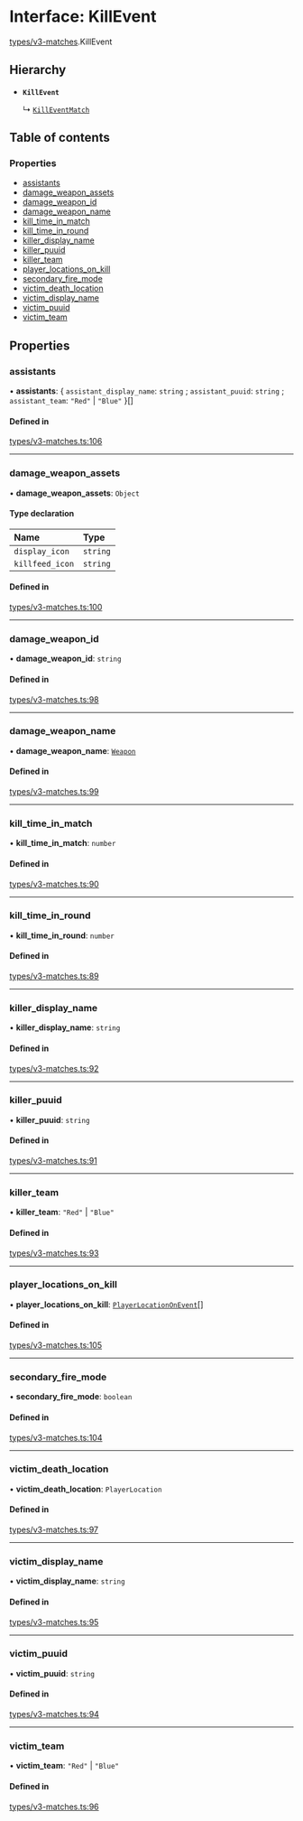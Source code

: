 # Interface: KillEvent

[types/v3-matches](../modules/types_v3_matches.md).KillEvent

## Hierarchy

- **`KillEvent`**

  ↳ [`KillEventMatch`](types_v3_matches.KillEventMatch.md)

## Table of contents

### Properties

- [assistants](types_v3_matches.KillEvent.md#assistants)
- [damage\_weapon\_assets](types_v3_matches.KillEvent.md#damage_weapon_assets)
- [damage\_weapon\_id](types_v3_matches.KillEvent.md#damage_weapon_id)
- [damage\_weapon\_name](types_v3_matches.KillEvent.md#damage_weapon_name)
- [kill\_time\_in\_match](types_v3_matches.KillEvent.md#kill_time_in_match)
- [kill\_time\_in\_round](types_v3_matches.KillEvent.md#kill_time_in_round)
- [killer\_display\_name](types_v3_matches.KillEvent.md#killer_display_name)
- [killer\_puuid](types_v3_matches.KillEvent.md#killer_puuid)
- [killer\_team](types_v3_matches.KillEvent.md#killer_team)
- [player\_locations\_on\_kill](types_v3_matches.KillEvent.md#player_locations_on_kill)
- [secondary\_fire\_mode](types_v3_matches.KillEvent.md#secondary_fire_mode)
- [victim\_death\_location](types_v3_matches.KillEvent.md#victim_death_location)
- [victim\_display\_name](types_v3_matches.KillEvent.md#victim_display_name)
- [victim\_puuid](types_v3_matches.KillEvent.md#victim_puuid)
- [victim\_team](types_v3_matches.KillEvent.md#victim_team)

## Properties

### assistants

• **assistants**: { `assistant_display_name`: `string` ; `assistant_puuid`: `string` ; `assistant_team`: ``"Red"`` \| ``"Blue"``  }[]

#### Defined in

[types/v3-matches.ts:106](https://github.com/jameslinimk/unofficial-valorant-api/blob/372bfa0/package/src/types/v3-matches.ts#L106)

___

### damage\_weapon\_assets

• **damage\_weapon\_assets**: `Object`

#### Type declaration

| Name | Type |
| :------ | :------ |
| `display_icon` | `string` |
| `killfeed_icon` | `string` |

#### Defined in

[types/v3-matches.ts:100](https://github.com/jameslinimk/unofficial-valorant-api/blob/372bfa0/package/src/types/v3-matches.ts#L100)

___

### damage\_weapon\_id

• **damage\_weapon\_id**: `string`

#### Defined in

[types/v3-matches.ts:98](https://github.com/jameslinimk/unofficial-valorant-api/blob/372bfa0/package/src/types/v3-matches.ts#L98)

___

### damage\_weapon\_name

• **damage\_weapon\_name**: [`Weapon`](../modules/types_general.md#weapon)

#### Defined in

[types/v3-matches.ts:99](https://github.com/jameslinimk/unofficial-valorant-api/blob/372bfa0/package/src/types/v3-matches.ts#L99)

___

### kill\_time\_in\_match

• **kill\_time\_in\_match**: `number`

#### Defined in

[types/v3-matches.ts:90](https://github.com/jameslinimk/unofficial-valorant-api/blob/372bfa0/package/src/types/v3-matches.ts#L90)

___

### kill\_time\_in\_round

• **kill\_time\_in\_round**: `number`

#### Defined in

[types/v3-matches.ts:89](https://github.com/jameslinimk/unofficial-valorant-api/blob/372bfa0/package/src/types/v3-matches.ts#L89)

___

### killer\_display\_name

• **killer\_display\_name**: `string`

#### Defined in

[types/v3-matches.ts:92](https://github.com/jameslinimk/unofficial-valorant-api/blob/372bfa0/package/src/types/v3-matches.ts#L92)

___

### killer\_puuid

• **killer\_puuid**: `string`

#### Defined in

[types/v3-matches.ts:91](https://github.com/jameslinimk/unofficial-valorant-api/blob/372bfa0/package/src/types/v3-matches.ts#L91)

___

### killer\_team

• **killer\_team**: ``"Red"`` \| ``"Blue"``

#### Defined in

[types/v3-matches.ts:93](https://github.com/jameslinimk/unofficial-valorant-api/blob/372bfa0/package/src/types/v3-matches.ts#L93)

___

### player\_locations\_on\_kill

• **player\_locations\_on\_kill**: [`PlayerLocationOnEvent`](types_v3_matches.PlayerLocationOnEvent.md)[]

#### Defined in

[types/v3-matches.ts:105](https://github.com/jameslinimk/unofficial-valorant-api/blob/372bfa0/package/src/types/v3-matches.ts#L105)

___

### secondary\_fire\_mode

• **secondary\_fire\_mode**: `boolean`

#### Defined in

[types/v3-matches.ts:104](https://github.com/jameslinimk/unofficial-valorant-api/blob/372bfa0/package/src/types/v3-matches.ts#L104)

___

### victim\_death\_location

• **victim\_death\_location**: `PlayerLocation`

#### Defined in

[types/v3-matches.ts:97](https://github.com/jameslinimk/unofficial-valorant-api/blob/372bfa0/package/src/types/v3-matches.ts#L97)

___

### victim\_display\_name

• **victim\_display\_name**: `string`

#### Defined in

[types/v3-matches.ts:95](https://github.com/jameslinimk/unofficial-valorant-api/blob/372bfa0/package/src/types/v3-matches.ts#L95)

___

### victim\_puuid

• **victim\_puuid**: `string`

#### Defined in

[types/v3-matches.ts:94](https://github.com/jameslinimk/unofficial-valorant-api/blob/372bfa0/package/src/types/v3-matches.ts#L94)

___

### victim\_team

• **victim\_team**: ``"Red"`` \| ``"Blue"``

#### Defined in

[types/v3-matches.ts:96](https://github.com/jameslinimk/unofficial-valorant-api/blob/372bfa0/package/src/types/v3-matches.ts#L96)
